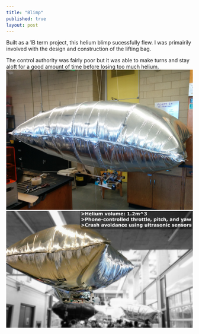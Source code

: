 ```yaml
---
title: "Blimp"
published: true
layout: post
---
```

Built as a 1B term project, this helium blimp sucessfully flew. I was primairily involved with the design and construction of the lifting bag. 

The control authority was fairly poor but it was able to make turns and stay aloft for a good amount of time before losing too much helium.
![Blimp](../assets/img/Blimp.jpg)
![Inflight](../assets/img/BLIMP2.jpg)